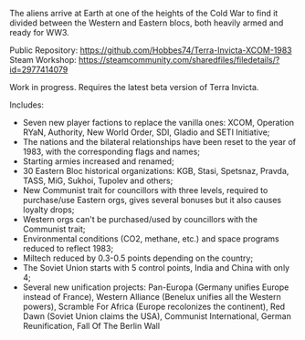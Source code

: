 The aliens arrive at Earth at one of the heights of the Cold War to find it divided between the Western and Eastern blocs, both heavily armed and ready for WW3.

Public Repository: https://github.com/Hobbes74/Terra-Invicta-XCOM-1983
Steam Workshop: https://steamcommunity.com/sharedfiles/filedetails/?id=2977414079

Work in progress. Requires the latest beta version of Terra Invicta.

Includes:
* Seven new player factions to replace the vanilla ones: XCOM, Operation RYaN, Authority, New World Order, SDI, Gladio and SETI Initiative;
* The nations and the bilateral relationships have been reset to the year of 1983, with the corresponding flags and names;
* Starting armies increased and renamed;
* 30 Eastern Bloc historical organizations: KGB, Stasi, Spetsnaz, Pravda, TASS, MiG, Sukhoi, Tupolev and others;
* New Communist trait for councillors with three levels, required to purchase/use Eastern orgs, gives several bonuses but it also causes loyalty drops;
* Western orgs can't be purchased/used by councillors with the Communist trait;
* Environmental conditions (CO2, methane, etc.) and space programs reduced to reflect 1983;
* Miltech reduced by 0.3-0.5 points depending on the country;
* The Soviet Union starts with 5 control points, India and China with only 4;
* Several new unification projects: Pan-Europa (Germany unifies Europe instead of France), Western Alliance (Benelux unifies all the Western powers), Scramble For Africa (Europe recolonizes the continent), Red Dawn (Soviet Union claims the USA), Communist International, German Reunification, Fall Of The Berlin Wall
